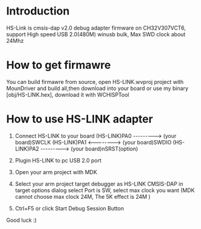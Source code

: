 # Introduction
HS-Link is cmsis-dap v2.0 debug adapter firmware on CH32V307VCT6,
support High speed USB 2.0(480M) winusb bulk, Max SWD clock about 24Mhz

# How to get firmawre
You can build firmawre from source, open HS-LINK.wvproj project with MounDriver and build all,then download into your board
or use my binary [obj/HS-LINK.hex], download it with WCHISPTool

# How to use HS-LINK adapter

1. Connect HS-LINK to your board
		(HS-LINK)PA0 ---------> (your board)SWCLK
		(HS-LINK)PA1 <--------> (your board)SWDIO
		(HS-LINK)PA2 ---------> (your board)nSRST(option)

2. Plugin HS-LINK to pc USB 2.0 port
3. Open your arm project with MDK
4. Select your arm project target debugger as HS-LINK CMSIS-DAP in target options dialog
        select Port is SW, 
        select max clock you want (MDK cannot choose max clock 24M, The 5K effect is 24M )
5. Ctrl+F5 or click Start Debug Session Button

Good luck :)

